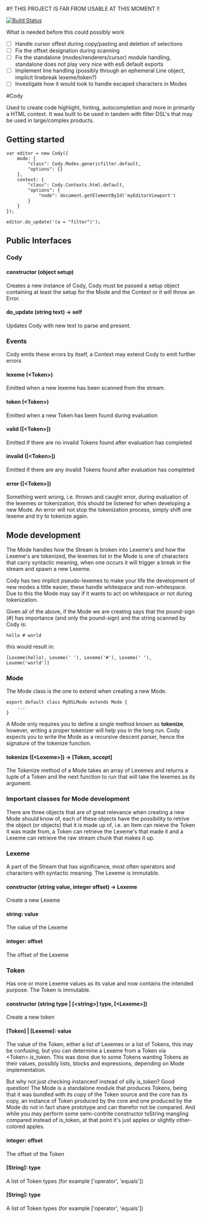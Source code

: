 #!! THIS PROJECT IS FAR FROM USABLE AT THIS MOMENT !!

[![Build Status](https://travis-ci.org/tsjondin/cody.svg?branch=master)](https://travis-ci.org/tsjondin/cody)

What is needed before this could possibly work

- [ ] Handle cursor offest during copy/pasting and deletion of selections
- [ ] Fix the offset designation during scanning
- [ ] Fix the standalone (modes/renderers/cursor) module handling, standalone does not play very nice with es6 default exports
- [ ] Implement line handling (possibly through an ephemeral Line object, implicit linebreak lexeme/token?)
- [ ] Investigate how it would look to handle escaped characters in Modes

#Cody

Used to create code highlight, hinting, autocompletion and more in primarily a
HTML context. It was built to be used in tandem with filter DSL's that may be
used in large/complex products.

## Getting started

	var editor = new Cody({
		mode: {
			"class": Cody.Modes.genericfilter.default,
			"options": {}
		},
		context: {
			"class": Cody.Contexts.html.default,
			"options": {
				"node": document.getElementById('myEditorViewport')
			}
		}
	});

	editor.do_update('(a = "filter")');

## Public Interfaces

### Cody

#### constructor (object setup)

Creates a new instance of Cody, Cody must be passed a setup object containing
at least the setup for the Mode and the Context or it will throw an Error.

#### do_update (string text) -> self

Updates Cody with new text to parse and present.

### Events

Cody emits these errors by itself, a Context may extend Cody to emit further
errors

#### lexeme (&lt;Token&gt;)

Emitted when a new lexeme has been scanned from the stream.

#### token (&lt;Token&gt;)

Emitted when a new Token has been found during evaluation

#### valid ([&lt;Token&gt;])

Emitted if there are no invalid Tokens found after evaluation has completed

#### invalid ([&lt;Token&gt;])

Emitted if there are any invalid Tokens found after evaluation has completed

#### error ([&lt;Token&gt;])

Something went wrong, i.e. thrown and caught error, during evaluation of the
lexemes or tokenization, this should be listened for when developing a new Mode.
An error will not stop the tokenization process, simply shift one lexeme and
try to tokenize again.

## Mode development

The Mode handles how the Stream is broken into Lexeme's and how the Lexeme's
are tokenized, the lexemes list in the Mode is one of characters that carry
syntactic meaning, when one occurs it will trigger a break in the stream and
spawn a new Lexeme.

Cody has two implicit pseudo-lexemes to make your life the development of new
modes a little easier, these handle whitespace and non-whitespace. Due to this
the Mode may say if it wants to act on whitespace or not during tokenization.

Given all of the above, if the Mode we are creating says that the pound-sign
(#) has importance (and only the pound-sign) and the string scanned by Cody is:

	hello # world

this would result in:

	[Lexeme(hello), Lexeme(' '), Lexeme('#'), Lexeme(' '), Lexeme('world')]

### Mode

The Mode class is the one to extend when creating a new Mode.

	export default class MyDSLMode extends Mode {
		...
	}

A Mode only requires you to define a single method known as **tokenize**,
however, writing a proper tokenizer will help you in the long run. Cody expects
you to write the Mode as a recursive descent parser, hence the signature of the
tokenize function.

#### tokenize ([&lt;Lexeme&gt;]) -> [Token, accept]

The Tokenize method of a Mode takes an array of Lexemes and returns a tuple of
a Token and the next function to run that will take the lexemes as its argument.

### Important classes for Mode development

There are three objects that are of great relevance when creating a new Mode
should know of, each of these objects have the possibility to retrive the
object (or objects) that it is made up of, i.e. an Item can reieve the Token it
was made from, a Token can retrieve the Lexeme's that made it and a Lexeme can
retrieve the raw stream chunk that makes it up.

### Lexeme

A part of the Stream that has significance, most often operators and characters
with syntactic meaning. The Lexeme is immutable.

#### constructor (string value, integer offset) -> Lexeme

Create a new Lexeme

#### string: value

The value of the Lexeme

#### integer: offset

The offset of the Lexeme

### Token

Has one or more Lexeme values as its value and now contains the intended
purpose. The Token is immutable.

#### constructor (string type | [&lt;string&gt;] type, [&lt;Lexeme&gt;])

Create a new token

#### [Token] | [Lexeme]: value

The value of the Token, either a list of Lexemes or a list of Tokens, this may
be confusing, but you can determine a Lexeme from a Token via &lt;Token&gt;.is_token.
This was done due to some Tokens wanting Tokens as their values, possibly
lists, blocks and expressions, depending on Mode implementation.

But why not just checking instanceof instead of silly is_token? Good question!
The Mode is a standalone module that produces Tokens, being that it was bundled with
its copy of the Token source and the core has its copy, an instance of Token
produced by the core and one produced by the Mode do not in fact share
prototype and can therefor not be compared. And while you may perform some
semi-contrite constructor toString mangling compared instead of is_token, at
that point it's just apples or slightly other-colored apples.

#### integer: offset

The offset of the Token

#### [String]: type

A list of Token types (for example ['operator', 'equals'])

#### [String]: type

A list of Token types (for example ['operator', 'equals'])

